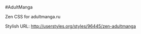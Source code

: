 #AdultManga

Zen CSS for adultmanga.ru

Stylish URL: [http://userstyles.org/styles/96445/zen-adultmanga
](http://userstyles.org/styles/96445/zen-adultmanga "http://userstyles.org/styles/96445/zen-adultmanga")